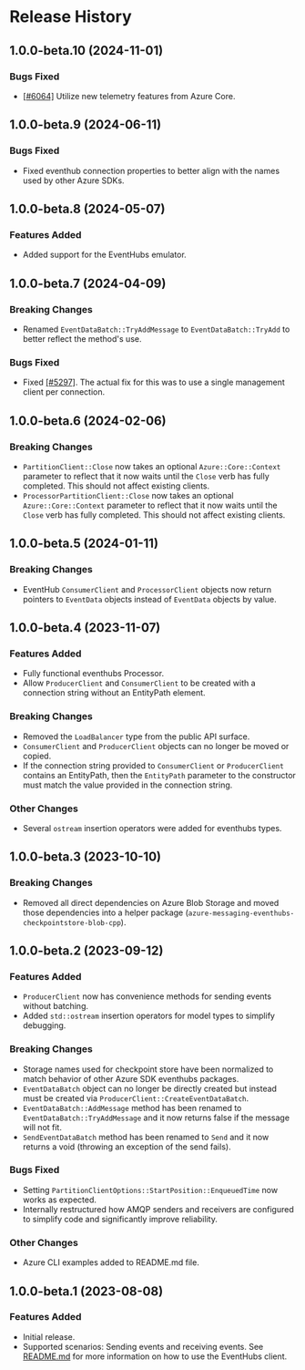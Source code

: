 # Release History

## 1.0.0-beta.10 (2024-11-01)

### Bugs Fixed

- [[#6064]](https://github.com/Azure/azure-sdk-for-cpp/issues/6064) Utilize new telemetry features from Azure Core.

## 1.0.0-beta.9 (2024-06-11)

### Bugs Fixed

- Fixed eventhub connection properties to better align with the names used by other Azure SDKs.

## 1.0.0-beta.8 (2024-05-07)

### Features Added

- Added support for the EventHubs emulator.

## 1.0.0-beta.7 (2024-04-09)

### Breaking Changes

- Renamed `EventDataBatch::TryAddMessage` to `EventDataBatch::TryAdd` to better reflect the method's use.

### Bugs Fixed

- Fixed [[#5297]](https://github.com/Azure/azure-sdk-for-cpp/issues/5297). The actual fix for this was to use a single management client per connection.

## 1.0.0-beta.6 (2024-02-06)

### Breaking Changes

- `PartitionClient::Close` now takes an optional `Azure::Core::Context` parameter to reflect that it now waits until the `Close` verb has fully completed. This should not affect existing clients.
- `ProcessorPartitionClient::Close` now takes an optional `Azure::Core::Context` parameter to reflect that it now waits until the `Close` verb has fully completed. This should not affect existing clients.

## 1.0.0-beta.5 (2024-01-11)

### Breaking Changes

- EventHub `ConsumerClient` and `ProcessorClient` objects now return pointers to `EventData` objects instead of `EventData` objects by value.

## 1.0.0-beta.4 (2023-11-07)

### Features Added

- Fully functional eventhubs Processor.
- Allow `ProducerClient` and `ConsumerClient` to be created with a connection string without an EntityPath element.

### Breaking Changes

- Removed the `LoadBalancer` type from the public API surface.
- `ConsumerClient` and `ProducerClient` objects can no longer be moved or copied.
- If the connection string provided to `ConsumerClient` or `ProducerClient` contains an EntityPath, then the `EntityPath` 
parameter to the constructor must match the value provided in the connection string.

### Other Changes

- Several `ostream` insertion operators were added for eventhubs types.

## 1.0.0-beta.3 (2023-10-10)

### Breaking Changes

- Removed all direct dependencies on Azure Blob Storage and moved those dependencies into a helper package (`azure-messaging-eventhubs-checkpointstore-blob-cpp`).

## 1.0.0-beta.2 (2023-09-12)

### Features Added

- `ProducerClient` now has convenience methods for sending events without batching.
- Added `std::ostream` insertion operators for model types to simplify debugging.

### Breaking Changes

- Storage names used for checkpoint store have been normalized to match behavior of other Azure SDK eventhubs packages.
- `EventDataBatch` object can no longer be directly created but instead must be created via `ProducerClient::CreateEventDataBatch`.
- `EventDataBatch::AddMessage` method has been renamed to `EventDataBatch::TryAddMessage` and it now returns false if the message will not fit.
- `SendEventDataBatch` method has been renamed to `Send` and it now returns a void (throwing an exception of the send fails).

### Bugs Fixed

- Setting `PartitionClientOptions::StartPosition::EnqueuedTime` now works as expected.
- Internally restructured how AMQP senders and receivers are configured to simplify code and significantly improve reliability.

### Other Changes

- Azure CLI examples added to README.md file.

## 1.0.0-beta.1 (2023-08-08)

### Features Added

- Initial release.
- Supported scenarios: Sending events and receiving events.
See [README.md](https://github.com/Azure/azure-sdk-for-cpp/blob/main/sdk/eventhubs/azure-messaging-eventhubs/README.md) for more information on how to use the EventHubs client.
